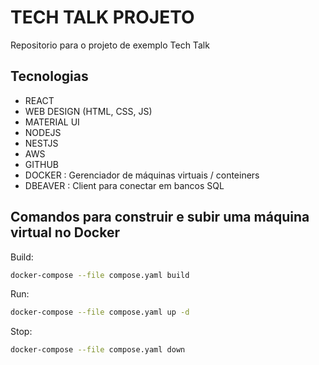 # TECH TALK PROJETO
Repositorio para o projeto de exemplo Tech Talk

## Tecnologias

- REACT
- WEB DESIGN (HTML, CSS, JS)
- MATERIAL UI
- NODEJS
- NESTJS
- AWS
- GITHUB
- DOCKER : Gerenciador de máquinas virtuais / conteiners
- DBEAVER : Client para conectar em bancos SQL

## Comandos para construir e subir uma máquina virtual no Docker

Build:
```sh
docker-compose --file compose.yaml build
```

Run:
```sh
docker-compose --file compose.yaml up -d
```

Stop:
```sh
docker-compose --file compose.yaml down
```
